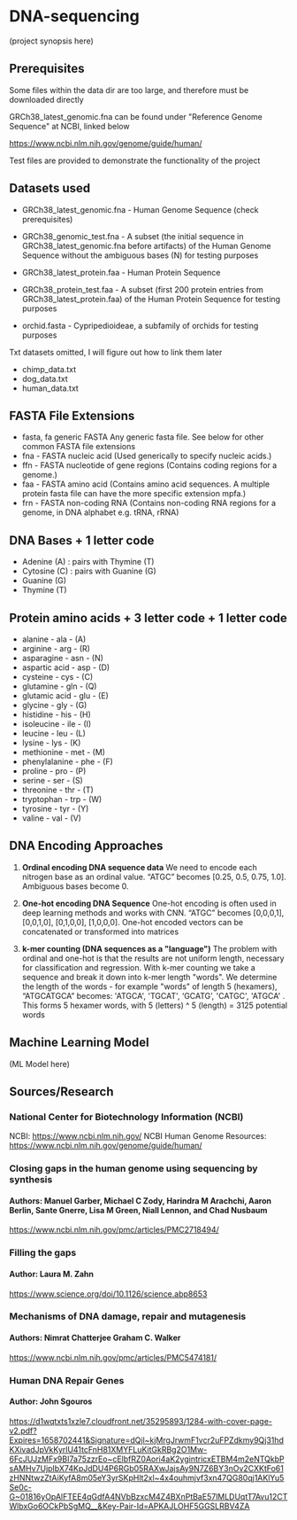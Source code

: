 # DNA-sequencing
(project synopsis here)

## Prerequisites
Some files within the data dir are too large, and therefore must be downloaded directly

GRCh38_latest_genomic.fna can be found under "Reference Genome Sequence" at NCBI, linked below

https://www.ncbi.nlm.nih.gov/genome/guide/human/

Test files are provided to demonstrate the functionality of the project



## Datasets used
* GRCh38_latest_genomic.fna - Human Genome Sequence (check prerequisites)
* GRCh38_genomic_test.fna - A subset (the initial sequence in GRCh38_latest_genomic.fna before artifacts)
 of the Human Genome Sequence without the ambiguous bases (N) for testing purposes


* GRCh38_latest_protein.faa - Human Protein Sequence
* GRCh38_protein_test.faa - A subset (first 200 protein entries from GRCh38_latest_protein.faa) 
 of the Human Protein Sequence for testing purposes


* orchid.fasta - Cypripedioideae, a subfamily of orchids for testing purposes

Txt datasets omitted, I will figure out how to link them later
* chimp_data.txt
* dog_data.txt
* human_data.txt


## FASTA File Extensions 

* fasta, fa	generic FASTA	Any generic fasta file. See below for other common FASTA file extensions
* fna - FASTA nucleic acid	(Used generically to specify nucleic acids.)
* ffn - FASTA nucleotide of gene regions (Contains coding regions for a genome.)
* faa - FASTA amino acid (Contains amino acid sequences. A multiple protein fasta file can have the more specific extension mpfa.)
* frn - FASTA non-coding RNA (Contains non-coding RNA regions for a genome, in DNA alphabet e.g. tRNA, rRNA)


## DNA Bases + 1 letter code
* Adenine (A) : pairs with Thymine (T)
* Cytosine (C) : pairs with Guanine (G)
* Guanine (G)
* Thymine (T)

## Protein amino acids + 3 letter code + 1 letter code

* alanine - ala - (A)
* arginine - arg - (R)
* asparagine - asn - (N)
* aspartic acid - asp - (D)
* cysteine - cys - (C)
* glutamine - gln - (Q)
* glutamic acid - glu - (E)
* glycine - gly - (G)
* histidine - his - (H) 
* isoleucine - ile - (I)
* leucine - leu - (L)
* lysine - lys - (K)
* methionine - met - (M)
* phenylalanine - phe - (F)
* proline - pro - (P)
* serine - ser - (S)
* threonine - thr - (T)
* tryptophan - trp - (W)
* tyrosine - tyr - (Y)
* valine - val - (V)


## DNA Encoding Approaches
1. **Ordinal encoding DNA sequence data**
We need to encode each nitrogen base as an ordinal value. 
“ATGC” becomes [0.25, 0.5, 0.75, 1.0]. Ambiguous bases become 0.


2. **One-hot encoding DNA Sequence**
One-hot encoding is often used in deep learning methods and works with CNN. 
“ATGC” becomes [0,0,0,1], [0,0,1,0], [0,1,0,0], [1,0,0,0]. 
One-hot encoded vectors can be concatenated or transformed into matrices


3. **k-mer counting (DNA sequences as a "language")**
The problem with ordinal and one-hot is that the results are not uniform length, necessary for classification
and regression. With k-mer counting we take a sequence and break it down into k-mer length "words". 
We determine the length of the words - for example "words" of length 5 (hexamers), 
“ATGCATGCA” becomes: 'ATGCA', 'TGCAT', ‘GCATG’, 'CATGC', 'ATGCA' . 
This forms 5 hexamer words, with 5 (letters) ^ 5 (length) = 3125 potential words 


## Machine Learning Model
(ML Model here)


## Sources/Research

### National Center for Biotechnology Information (NCBI)
NCBI: https://www.ncbi.nlm.nih.gov/
NCBI Human Genome Resources: https://www.ncbi.nlm.nih.gov/genome/guide/human/


### Closing gaps in the human genome using sequencing by synthesis
#### Authors: Manuel Garber, Michael C Zody, Harindra M Arachchi, Aaron Berlin, Sante Gnerre, Lisa M Green, Niall Lennon, and Chad Nusbaum

https://www.ncbi.nlm.nih.gov/pmc/articles/PMC2718494/


### Filling the gaps
#### Author: Laura M. Zahn

https://www.science.org/doi/10.1126/science.abp8653


### Mechanisms of DNA damage, repair and mutagenesis
#### Authors: Nimrat Chatterjee Graham C. Walker

https://www.ncbi.nlm.nih.gov/pmc/articles/PMC5474181/


### Human DNA Repair Genes
#### Author: John Sgouros

https://d1wqtxts1xzle7.cloudfront.net/35295893/1284-with-cover-page-v2.pdf?Expires=1658702441&Signature=dQjl~kjMrgJrwmF1vcr2uFPZdkmy9Qj31hdKXivadJpVkKyrlU41tcFnH81XMYFLuKitGkRBg2O1Mw-6FcJUJzMFx9BI7a75zzrEo~cElbfRZ0Aori4aK2ygintricxETBM4m2eNTQkbPsAMHv7UjpIbX74KpJdDU4P6RGb05RAXwJajsAy9N7Z6BY3nOv2CXKtFo61zHNNtwzZtAiKyfA8m05eY3yrSKpHlt2xl~4x4ouhmjvf3xn47QG80qj1AKlYu5Se0c-G~01816yOpAlFTEE4qGdfA4NVbBzxcM4Z4BXnPtBaE57lMLDUqtT7Avu12CTWlbxGo6OCkPbSgMQ__&Key-Pair-Id=APKAJLOHF5GGSLRBV4ZA
